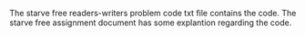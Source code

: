 The  starve free readers-writers problem code txt file contains the code.
The starve free assignment document has some explantion regarding the code.

